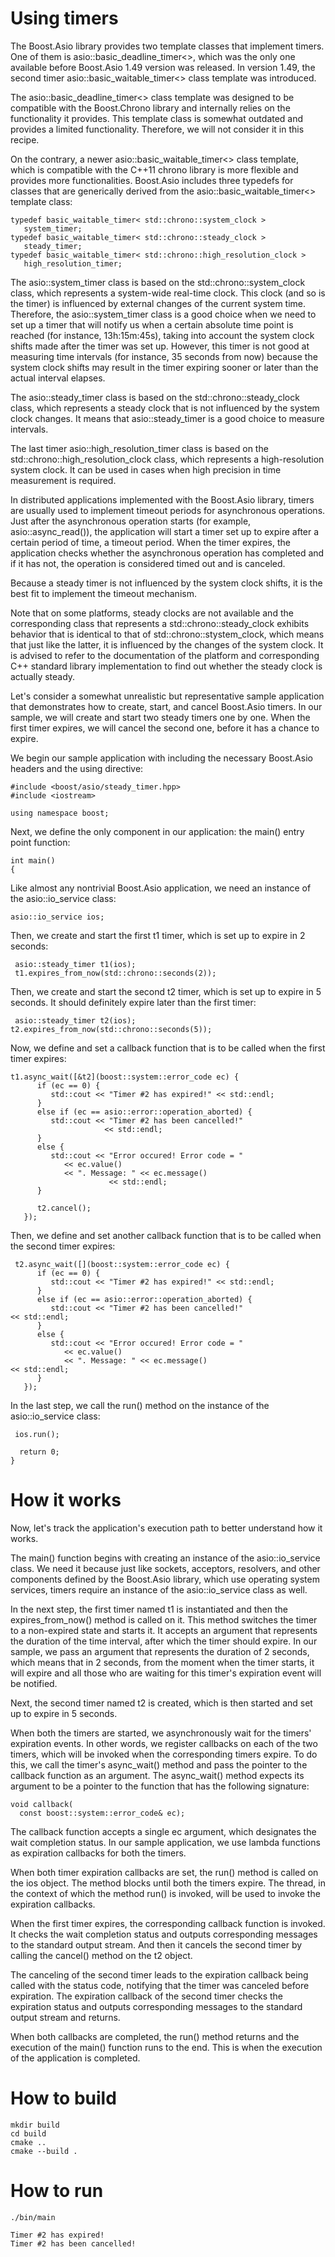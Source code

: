 # Using timers

The Boost.Asio library provides two template classes that implement timers. One of them is asio::basic_deadline_timer<>, which was the only one available before Boost.Asio 1.49 version was released. In version 1.49, the second timer asio::basic_waitable_timer<> class template was introduced.

The asio::basic_deadline_timer<> class template was designed to be compatible with the Boost.Chrono library and internally relies on the functionality it provides. This template class is somewhat outdated and provides a limited functionality. Therefore, we will not consider it in this recipe.

On the contrary, a newer asio::basic_waitable_timer<> class template, which is compatible with the C++11 chrono library is more flexible and provides more functionalities. Boost.Asio includes three typedefs for classes that are generically derived from the asio::basic_waitable_timer<> template class:
```
typedef basic_waitable_timer< std::chrono::system_clock >
   system_timer;
typedef basic_waitable_timer< std::chrono::steady_clock > 
   steady_timer;
typedef basic_waitable_timer< std::chrono::high_resolution_clock >
   high_resolution_timer;
```
The asio::system_timer class is based on the std::chrono::system_clock class, which represents a system-wide real-time clock. This clock (and so is the timer) is influenced by external changes of the current system time. Therefore, the asio::system_timer class is a good choice when we need to set up a timer that will notify us when a certain absolute time point is reached (for instance, 13h:15m:45s), taking into account the system clock shifts made after the timer was set up. However, this timer is not good at measuring time intervals (for instance, 35 seconds from now) because the system clock shifts may result in the timer expiring sooner or later than the actual interval elapses.

The asio::steady_timer class is based on the std::chrono::steady_clock class, which represents a steady clock that is not influenced by the system clock changes. It means that asio::steady_timer is a good choice to measure intervals.

The last timer asio::high_resolution_timer class is based on the std::chrono::high_resolution_clock class, which represents a high-resolution system clock. It can be used in cases when high precision in time measurement is required.

In distributed applications implemented with the Boost.Asio library, timers are usually used to implement timeout periods for asynchronous operations. Just after the asynchronous operation starts (for example, asio::async_read()), the application will start a timer set up to expire after a certain period of time, a timeout period. When the timer expires, the application checks whether the asynchronous operation has completed and if it has not, the operation is considered timed out and is canceled.

Because a steady timer is not influenced by the system clock shifts, it is the best fit to implement the timeout mechanism.


Note that on some platforms, steady clocks are not available and the corresponding class that represents a std::chrono::steady_clock exhibits behavior that is identical to that of std::chrono::stystem_clock, which means that just like the latter, it is influenced by the changes of the system clock. It is advised to refer to the documentation of the platform and corresponding C++ standard library implementation to find out whether the steady clock is actually steady.

Let's consider a somewhat unrealistic but representative sample application that demonstrates how to create, start, and cancel Boost.Asio timers. In our sample, we will create and start two steady timers one by one. When the first timer expires, we will cancel the second one, before it has a chance to expire.

We begin our sample application with including the necessary Boost.Asio headers and the using directive:
```
#include <boost/asio/steady_timer.hpp>
#include <iostream>

using namespace boost;
```
Next, we define the only component in our application: the main() entry point function:
```
int main()
{
```

Like almost any nontrivial Boost.Asio application, we need an instance of the asio::io_service class:
```
asio::io_service ios;
```

Then, we create and start the first t1 timer, which is set up to expire in 2 seconds:
```
 asio::steady_timer t1(ios);
 t1.expires_from_now(std::chrono::seconds(2));
```
Then, we create and start the second t2 timer, which is set up to expire in 5 seconds. It should definitely expire later than the first timer:
```
 asio::steady_timer t2(ios);
t2.expires_from_now(std::chrono::seconds(5));
```
Now, we define and set a callback function that is to be called when the first timer expires:
```
t1.async_wait([&t2](boost::system::error_code ec) {
      if (ec == 0) {
         std::cout << "Timer #2 has expired!" << std::endl;
      }
      else if (ec == asio::error::operation_aborted) {
         std::cout << "Timer #2 has been cancelled!" 
                     << std::endl;
      }
      else {
         std::cout << "Error occured! Error code = "
            << ec.value()
            << ". Message: " << ec.message() 
                      << std::endl;
      }

      t2.cancel();
   });
```
Then, we define and set another callback function that is to be called when the second timer expires:
```
 t2.async_wait([](boost::system::error_code ec) {
      if (ec == 0) {
         std::cout << "Timer #2 has expired!" << std::endl;
      }
      else if (ec == asio::error::operation_aborted) {
         std::cout << "Timer #2 has been cancelled!" 
<< std::endl;
      }
      else {
         std::cout << "Error occured! Error code = "
            << ec.value()
            << ". Message: " << ec.message() 
<< std::endl;
      }
   });
```
In the last step, we call the run() method on the instance of the asio::io_service class:
```
 ios.run();

  return 0;
}
```
# How it works
Now, let's track the application's execution path to better understand how it works.

The main() function begins with creating an instance of the asio::io_service class. We need it because just like sockets, acceptors, resolvers, and other components defined by the Boost.Asio library, which use operating system services, timers require an instance of the asio::io_service class as well.

In the next step, the first timer named t1 is instantiated and then the expires_from_now() method is called on it. This method switches the timer to a non-expired state and starts it. It accepts an argument that represents the duration of the time interval, after which the timer should expire. In our sample, we pass an argument that represents the duration of 2 seconds, which means that in 2 seconds, from the moment when the timer starts, it will expire and all those who are waiting for this timer's expiration event will be notified.

Next, the second timer named t2 is created, which is then started and set up to expire in 5 seconds.

When both the timers are started, we asynchronously wait for the timers' expiration events. In other words, we register callbacks on each of the two timers, which will be invoked when the corresponding timers expire. To do this, we call the timer's async_wait() method and pass the pointer to the callback function as an argument. The async_wait() method expects its argument to be a pointer to the function that has the following signature:

```
void callback(
  const boost::system::error_code& ec);
```

The callback function accepts a single ec argument, which designates the wait completion status. In our sample application, we use lambda functions as expiration callbacks for both the timers.

When both timer expiration callbacks are set, the run() method is called on the ios object. The method blocks until both the timers expire. The thread, in the context of which the method run() is invoked, will be used to invoke the expiration callbacks.

When the first timer expires, the corresponding callback function is invoked. It checks the wait completion status and outputs corresponding messages to the standard output stream. And then it cancels the second timer by calling the cancel() method on the t2 object.

The canceling of the second timer leads to the expiration callback being called with the status code, notifying that the timer was canceled before expiration. The expiration callback of the second timer checks the expiration status and outputs corresponding messages to the standard output stream and returns.

When both callbacks are completed, the run() method returns and the execution of the main() function runs to the end. This is when the execution of the application is completed.

# How to build
```
mkdir build
cd build
cmake ..
cmake --build .
```

# How to run
```
./bin/main

Timer #2 has expired!
Timer #2 has been cancelled!
```

